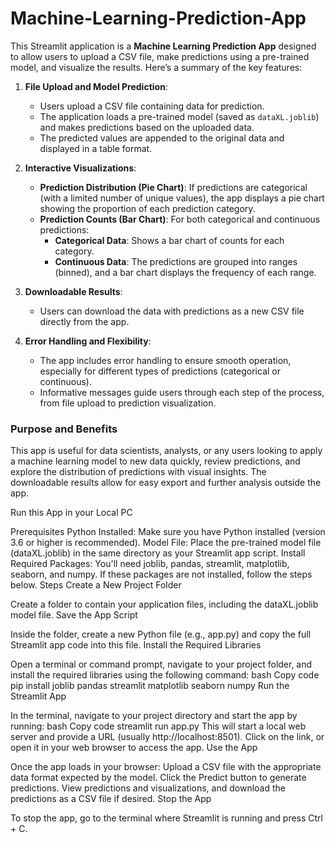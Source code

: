 # Machine-Learning-Prediction-App
This Streamlit application is a **Machine Learning Prediction App** designed to allow users to upload a CSV file, make predictions using a pre-trained model, and visualize the results. Here’s a summary of the key features:

1. **File Upload and Model Prediction**:
   - Users upload a CSV file containing data for prediction.
   - The application loads a pre-trained model (saved as `dataXL.joblib`) and makes predictions based on the uploaded data.
   - The predicted values are appended to the original data and displayed in a table format.

2. **Interactive Visualizations**:
   - **Prediction Distribution (Pie Chart)**: If predictions are categorical (with a limited number of unique values), the app displays a pie chart showing the proportion of each prediction category.
   - **Prediction Counts (Bar Chart)**: For both categorical and continuous predictions:
     - **Categorical Data**: Shows a bar chart of counts for each category.
     - **Continuous Data**: The predictions are grouped into ranges (binned), and a bar chart displays the frequency of each range.
   
3. **Downloadable Results**:
   - Users can download the data with predictions as a new CSV file directly from the app.

4. **Error Handling and Flexibility**:
   - The app includes error handling to ensure smooth operation, especially for different types of predictions (categorical or continuous).
   - Informative messages guide users through each step of the process, from file upload to prediction visualization.

### Purpose and Benefits
This app is useful for data scientists, analysts, or any users looking to apply a machine learning model to new data quickly, review predictions, and explore the distribution of predictions with visual insights. The downloadable results allow for easy export and further analysis outside the app.

Run this App in your Local PC

Prerequisites
Python Installed: Make sure you have Python installed (version 3.6 or higher is recommended).
Model File: Place the pre-trained model file (dataXL.joblib) in the same directory as your Streamlit app script.
Install Required Packages: You'll need joblib, pandas, streamlit, matplotlib, seaborn, and numpy. If these packages are not installed, follow the steps below.
Steps
Create a New Project Folder

Create a folder to contain your application files, including the dataXL.joblib model file.
Save the App Script

Inside the folder, create a new Python file (e.g., app.py) and copy the full Streamlit app code into this file.
Install the Required Libraries

Open a terminal or command prompt, navigate to your project folder, and install the required libraries using the following command:
bash
Copy code
pip install joblib pandas streamlit matplotlib seaborn numpy
Run the Streamlit App

In the terminal, navigate to your project directory and start the app by running:
bash
Copy code
streamlit run app.py
This will start a local web server and provide a URL (usually http://localhost:8501). Click on the link, or open it in your web browser to access the app.
Use the App

Once the app loads in your browser:
Upload a CSV file with the appropriate data format expected by the model.
Click the Predict button to generate predictions.
View predictions and visualizations, and download the predictions as a CSV file if desired.
Stop the App

To stop the app, go to the terminal where Streamlit is running and press Ctrl + C.
